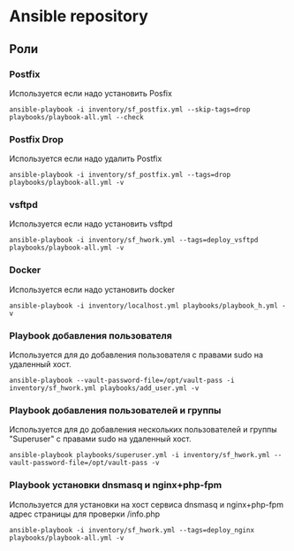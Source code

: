 # Ansible repository

## Роли

### Postfix

Используется если надо установить Posfix

```
ansible-playbook -i inventory/sf_postfix.yml --skip-tags=drop playbooks/playbook-all.yml --check
```


### Postfix Drop

Используется если надо удалить Postfix

```
ansible-playbook -i inventory/sf_postfix.yml --tags=drop playbooks/playbook-all.yml -v 
```

### vsftpd

Используется если надо установить vsftpd

```
ansible-playbook -i inventory/sf_hwork.yml --tags=deploy_vsftpd playbooks/playbook-all.yml -v
```

### Docker

Используется если надо установить docker

```
ansible-playbook -i inventory/localhost.yml playbooks/playbook_h.yml -v
```
### Playbook добавления пользователя

Используется для до добавления пользователя с правами sudo на удаленный хост.

```
ansible-playbook --vault-password-file=/opt/vault-pass -i inventory/sf_hwork.yml playbooks/add_user.yml -v
```

### Playbook добавления пользователей и группы

Используется для до добавления нескольких пользователей и группы "Superuser" с правами sudo на удаленный хост.

```
ansible-playbook playbooks/superuser.yml -i inventory/sf_hwork.yml --vault-password-file=/opt/vault-pass -v
```
### Playbook установки dnsmasq и nginx+php-fpm

Используется для установки на хост сервиса dnsmasq и nginx+php-fpm адрес страницы для проверки /info.php
```
ansible-playbook -i inventory/sf_hwork.yml --tags=deploy_nginx playbooks/playbook-all.yml -v
```
